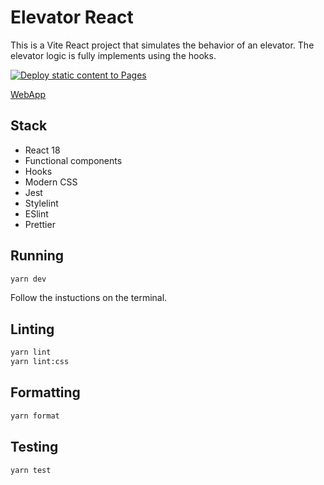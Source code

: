 # Elevator React

This is a Vite React project that simulates the behavior of an elevator.
The elevator logic is fully implements using the hooks.

[![Deploy static content to Pages](https://github.com/anyellezanatta/elevator-react/actions/workflows/deploy.yml/badge.svg)](https://github.com/anyellezanatta/elevator-react/actions/workflows/deploy.yml)

[WebApp](https://anyellezanatta.github.io/elevator-react)

## Stack

- React 18
- Functional components
- Hooks
- Modern CSS
- Jest
- Stylelint
- ESlint
- Prettier

## Running

```bash
yarn dev
```

Follow the instuctions on the terminal.

## Linting

```bash
yarn lint
yarn lint:css
```

## Formatting

```bash
yarn format
```

## Testing

```bash
yarn test
```
